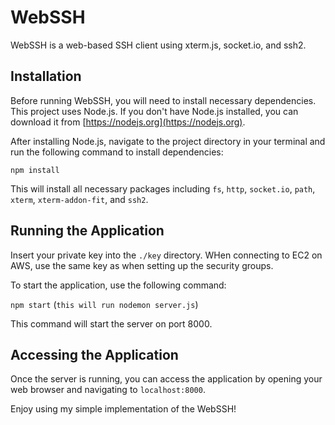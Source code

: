 # WebSSH

WebSSH is a web-based SSH client using xterm.js, socket.io, and ssh2.

## Installation

Before running WebSSH, you will need to install necessary dependencies. This project uses Node.js. If you don't have Node.js installed, you can download it from [https://nodejs.org](https://nodejs.org).

After installing Node.js, navigate to the project directory in your terminal and run the following command to install dependencies:

`npm install`

This will install all necessary packages including `fs`, `http`, `socket.io`, `path`, `xterm`, `xterm-addon-fit`, and `ssh2`.

## Running the Application

Insert your private key into the `./key` directory. WHen connecting to EC2 on AWS, use the same key as when setting up the security groups.

To start the application, use the following command:

`npm start` (`this will run nodemon server.js`)

This command will start the server on port 8000.

## Accessing the Application

Once the server is running, you can access the application by opening your web browser and navigating to `localhost:8000`.

Enjoy using my simple implementation of the WebSSH!
